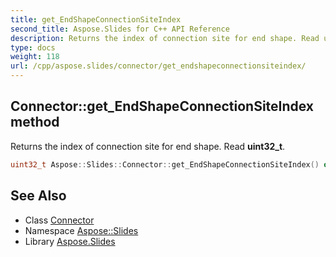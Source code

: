 ```yaml
---
title: get_EndShapeConnectionSiteIndex
second_title: Aspose.Slides for C++ API Reference
description: Returns the index of connection site for end shape. Read uint32_t.
type: docs
weight: 118
url: /cpp/aspose.slides/connector/get_endshapeconnectionsiteindex/
---
```

## Connector::get_EndShapeConnectionSiteIndex method


Returns the index of connection site for end shape. Read **uint32_t**.

```cpp
uint32_t Aspose::Slides::Connector::get_EndShapeConnectionSiteIndex() override
```


## See Also

* Class [Connector](../)
* Namespace [Aspose::Slides](../../)
* Library [Aspose.Slides](../../../)
